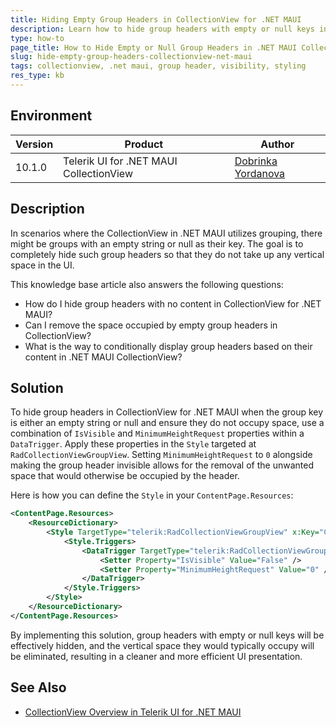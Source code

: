```yaml
---
title: Hiding Empty Group Headers in CollectionView for .NET MAUI
description: Learn how to hide group headers with empty or null keys in CollectionView for .NET MAUI, ensuring they do not occupy vertical space.
type: how-to
page_title: How to Hide Empty or Null Group Headers in .NET MAUI CollectionView
slug: hide-empty-group-headers-collectionview-net-maui
tags: collectionview, .net maui, group header, visibility, styling
res_type: kb
---
```


## Environment

| Version | Product | Author | 
| --- | --- | ---- | 
| 10.1.0 | Telerik UI for .NET MAUI CollectionView | [Dobrinka Yordanova](https://www.telerik.com/blogs/author/dobrinka-yordanova) | 

## Description

In scenarios where the CollectionView in .NET MAUI utilizes grouping, there might be groups with an empty string or null as their key. The goal is to completely hide such group headers so that they do not take up any vertical space in the UI. 

This knowledge base article also answers the following questions:

- How do I hide group headers with no content in CollectionView for .NET MAUI?
- Can I remove the space occupied by empty group headers in CollectionView?
- What is the way to conditionally display group headers based on their content in .NET MAUI CollectionView?

## Solution

To hide group headers in CollectionView for .NET MAUI when the group key is either an empty string or null and ensure they do not occupy space, use a combination of `IsVisible` and `MinimumHeightRequest` properties within a `DataTrigger`. Apply these properties in the `Style` targeted at `RadCollectionViewGroupView`. Setting `MinimumHeightRequest` to `0` alongside making the group header invisible allows for the removal of the unwanted space that would otherwise be occupied by the header.

Here is how you can define the `Style` in your `ContentPage.Resources`:

```xml
<ContentPage.Resources>
    <ResourceDictionary>
        <Style TargetType="telerik:RadCollectionViewGroupView" x:Key="CollectionViewGroupStyle">
            <Style.Triggers>
                <DataTrigger TargetType="telerik:RadCollectionViewGroupView" Binding="{Binding Key}" Value="">
                    <Setter Property="IsVisible" Value="False" />
                    <Setter Property="MinimumHeightRequest" Value="0" />
                </DataTrigger>
            </Style.Triggers>
        </Style>
    </ResourceDictionary>
</ContentPage.Resources>
```

By implementing this solution, group headers with empty or null keys will be effectively hidden, and the vertical space they would typically occupy will be eliminated, resulting in a cleaner and more efficient UI presentation.

## See Also
- [CollectionView Overview in Telerik UI for .NET MAUI](https://docs.telerik.com/devtools/maui/controls/collectionview/overview)
